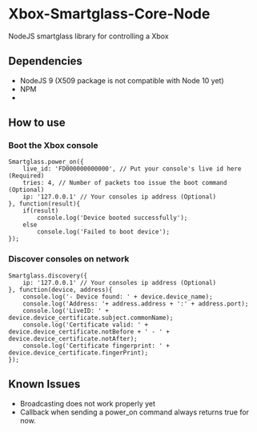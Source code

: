 # Xbox-Smartglass-Core-Node

NodeJS smartglass library for controlling a Xbox

## Dependencies

- NodeJS 9 (X509 package is not compatible with Node 10 yet)
- NPM
- 

## How to use

### Boot the Xbox console

    Smartglass.power_on({
        live_id: 'FD000000000000', // Put your console's live id here (Required)
        tries: 4, // Number of packets too issue the boot command (Optional)
        ip: '127.0.0.1' // Your consoles ip address (Optional)
    }, function(result){
        if(result)
            console.log('Device booted successfully');
        else
            console.log('Failed to boot device');
    });

### Discover consoles on network

    Smartglass.discovery({
        ip: '127.0.0.1' // Your consoles ip address (Optional)
    }, function(device, address){
        console.log('- Device found: ' + device.device_name);
        console.log('Address: '+ address.address + ':' + address.port);
        console.log('LiveID: ' + device.device_certificate.subject.commonName);
        console.log('Certificate valid: ' + device.device_certificate.notBefore + ' - ' + device.device_certificate.notAfter);
        console.log('Certificate fingerprint: ' + device.device_certificate.fingerPrint);
    });

## Known Issues

- Broadcasting does not work properly yet
- Callback when sending a power_on command always returns true for now.
